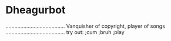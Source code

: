 # Dheagurbot
........................................
Vanquisher of copyright, player of songs
........................................
try out:
;cum
;bruh
;play
